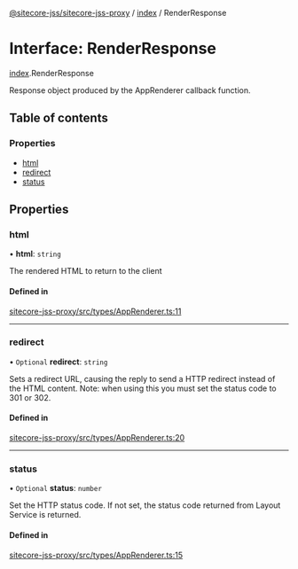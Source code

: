 [@sitecore-jss/sitecore-jss-proxy](../README.md) / [index](../modules/index.md) / RenderResponse

# Interface: RenderResponse

[index](../modules/index.md).RenderResponse

Response object produced by the AppRenderer callback function.

## Table of contents

### Properties

- [html](index.RenderResponse.md#html)
- [redirect](index.RenderResponse.md#redirect)
- [status](index.RenderResponse.md#status)

## Properties

### html

• **html**: `string`

The rendered HTML to return to the client

#### Defined in

[sitecore-jss-proxy/src/types/AppRenderer.ts:11](https://github.com/Sitecore/jss/blob/da1ead189/packages/sitecore-jss-proxy/src/types/AppRenderer.ts#L11)

___

### redirect

• `Optional` **redirect**: `string`

Sets a redirect URL, causing the reply to send a HTTP redirect instead of the HTML content.
Note: when using this you must set the status code to 301 or 302.

#### Defined in

[sitecore-jss-proxy/src/types/AppRenderer.ts:20](https://github.com/Sitecore/jss/blob/da1ead189/packages/sitecore-jss-proxy/src/types/AppRenderer.ts#L20)

___

### status

• `Optional` **status**: `number`

Set the HTTP status code. If not set, the status code returned from Layout Service is returned.

#### Defined in

[sitecore-jss-proxy/src/types/AppRenderer.ts:15](https://github.com/Sitecore/jss/blob/da1ead189/packages/sitecore-jss-proxy/src/types/AppRenderer.ts#L15)
